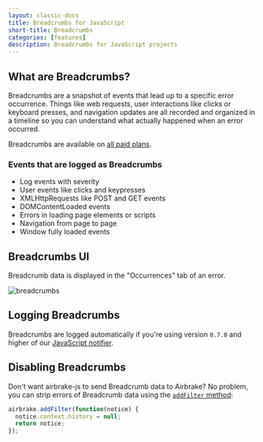```yaml
---
layout: classic-docs
title: Breadcrumbs for JavaScript
short-title: Breadcrumbs
categories: [features]
description: Breadcrumbs for JavaScript projects
---
```


## What are Breadcrumbs?
Breadcrumbs are a snapshot of events that lead up to a specific error
occurrence. Things like web requests, user interactions like clicks or keyboard
presses, and navigation updates are all recorded and organized in a timeline so
you can understand what actually happened when an error occurred.

Breadcrumbs are available on [all paid plans](https://airbrake.io/pricing).

### Events that are logged as Breadcrumbs

* Log events with severity
* User events like clicks and keypresses
* XMLHttpRequests like POST and GET events
* DOMContentLoaded events
* Errors in loading page elements or scripts
* Navigation from page to page
* Window fully loaded events

## Breadcrumbs UI
Breadcrumb data is displayed in the "Occurrences" tab of an error.

![breadcrumbs](/docs/assets/img/docs/installing_airbrake/breadcrumbs.png)

## Logging Breadcrumbs
Breadcrumbs are logged automatically if you're using version `0.7.0` and higher
of our [JavaScript notifier](https://github.com/airbrake/airbrake-js).

## Disabling Breadcrumbs
Don't want airbrake-js to send Breadcrumb data to Airbrake? No problem, you can
strip errors of Breadcrumb data using the
[`addFilter` method](https://github.com/airbrake/airbrake-js#filtering-errors):

```js
airbrake.addFilter(function(notice) {
  notice.context.history = null;
  return notice;
});
```

